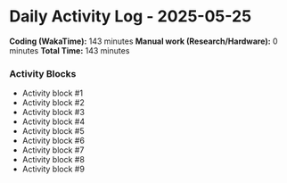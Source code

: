 # Daily Activity Log - 2025-05-25

**Coding (WakaTime):** 143 minutes
**Manual work (Research/Hardware):** 0 minutes
**Total Time:** 143 minutes

### Activity Blocks
- Activity block #1
- Activity block #2
- Activity block #3
- Activity block #4
- Activity block #5
- Activity block #6
- Activity block #7
- Activity block #8
- Activity block #9
